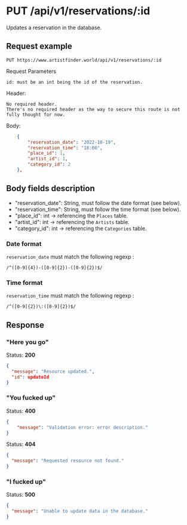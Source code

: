 # PUT /api/v1/reservations/:id

Updates a reservation in the database.

## Request example

```
PUT https://www.artistfinder.world/api/v1/reservations/:id
```
Request Parameters
```
id: must be an int being the id of the reservation.
```
Header:
```
No required header.
There's no required header as the way to secure this route is not fully thought for now.
```
Body:
```json
	{
		"reservation_date": "2022-10-19",
		"reservation_time": "18:00",
		"place_id": 1,
		"artist_id": 1,
		"category_id": 2
	},
```

## Body fields description

-	"reservation_date": String, must follow the date format (see below).
-	"reservation_time": String, must follow the time format (see below).
-	"place_id": int -> referencing the `Places` table.
-	"artist_id": int -> referencing the `Artists` table.
-	"category_id": int -> referencing the `Categories` table.

### Date format

`reservation_date` must match the following regexp :
```regexp
/^([0-9]{4})-([0-9]{2})-([0-9]{2})$/
```

### Time format

`reservation_time` must match the following regexp :
```regexp
/^([0-9]{2})\:([0-9]{2})$/
```

## Response

### "Here you go"

Status: **200**
```json
{
  "message": "Resource updated.",
  "id": updateId
}
```

### "You fucked up"

Status: **400**
```json
{
	"message": "Validation error: error description."
}
```

Status: **404**
```json
{
  "message": "Requested resource not found."
}
```

### "I fucked up"

Status: **500**
```json
{
  "message": "Unable to update data in the database."
}
```